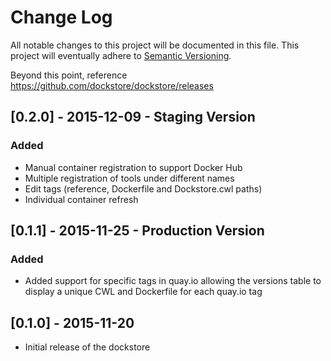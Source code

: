 # Change Log
All notable changes to this project will be documented in this file.
This project will eventually adhere to [Semantic Versioning](http://semver.org/).

Beyond this point, reference https://github.com/dockstore/dockstore/releases

## [0.2.0] - 2015-12-09 - Staging Version
### Added
- Manual container registration to support Docker Hub
- Multiple registration of tools under different names
- Edit tags (reference, Dockerfile and Dockstore.cwl paths)
- Individual container refresh

## [0.1.1] - 2015-11-25 - Production Version
### Added
- Added support for specific tags in quay.io allowing the versions table to display a unique CWL and Dockerfile for each quay.io tag

## [0.1.0] - 2015-11-20
- Initial release of the dockstore 
